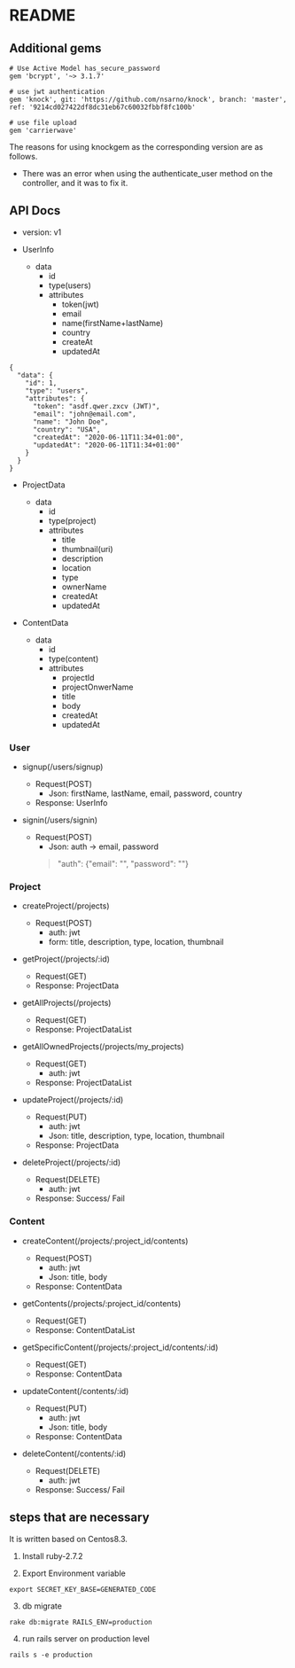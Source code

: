 # README

## Additional gems

```
# Use Active Model has_secure_password
gem 'bcrypt', '~> 3.1.7'

# use jwt authentication
gem 'knock', git: 'https://github.com/nsarno/knock', branch: 'master', ref: '9214cd027422df8dc31eb67c60032fbbf8fc100b'

# use file upload
gem 'carrierwave'
```

The reasons for using knockgem as the corresponding version are as follows.

* There was an error when using the authenticate_user method on the controller, and it was to fix it.

## API Docs

* version: v1

* UserInfo
	* data
		* id
		* type(users)
		* attributes
			* token(jwt)
			* email
			* name(firstName+lastName)
			* country
			* createAt
			* updatedAt
```
{
  "data": {
    "id": 1,
    "type": "users",
    "attributes": {
      "token": "asdf.qwer.zxcv (JWT)",
      "email": "john@email.com",
      "name": "John Doe",
      "country": "USA",
      "createdAt": "2020-06-11T11:34+01:00",
      "updatedAt": "2020-06-11T11:34+01:00"
    }
  }
}
```

* ProjectData
	* data
		* id
		* type(project)
		* attributes
			* title
			* thumbnail(uri)
			* description
			* location
			* type
			* ownerName
			* createdAt
			* updatedAt

* ContentData
	* data
		* id
		* type(content)
		* attributes
			* projectId
			* projectOnwerName
			* title
			* body
			* createdAt
			* updatedAt

### User

* signup(/users/signup)
	* Request(POST)
		* Json: firstName, lastName, email, password, country
	* Response: UserInfo

* signin(/users/signin)
	* Request(POST)
		* Json: auth -> email, password
		> "auth": {"email": "", "password": ""}
### Project

* createProject(/projects)
	* Request(POST)
		* auth: jwt
		* form: title, description, type, location, thumbnail

* getProject(/projects/:id)
	* Request(GET)
	* Response: ProjectData

* getAllProjects(/projects)
	* Request(GET)
	* Response: ProjectDataList

* getAllOwnedProjects(/projects/my_projects)
	* Request(GET)
		* auth: jwt
	* Response: ProjectDataList

* updateProject(/projects/:id)
	* Request(PUT)
		* auth: jwt
		* Json: title, description, type, location, thumbnail
	* Response: ProjectData

* deleteProject(/projects/:id)
	* Request(DELETE)
		* auth: jwt
	* Response: Success/ Fail

### Content
    
* createContent(/projects/:project_id/contents)
	* Request(POST)
		* auth: jwt
		* Json: title, body
	* Response: ContentData

* getContents(/projects/:project_id/contents)
	* Request(GET)
	* Response: ContentDataList

* getSpecificContent(/projects/:project_id/contents/:id)
	* Request(GET)
	* Response: ContentData

* updateContent(/contents/:id)
	* Request(PUT)
		* auth: jwt
		* Json: title, body
	* Response: ContentData

* deleteContent(/contents/:id)
	* Request(DELETE)
		* auth: jwt
	* Response: Success/ Fail

## steps that are necessary

It is written based on Centos8.3.

1. Install ruby-2.7.2

2. Export Environment variable
```
export SECRET_KEY_BASE=GENERATED_CODE
```

3. db migrate
```
rake db:migrate RAILS_ENV=production
```

4. run rails server on production level
```
rails s -e production
```